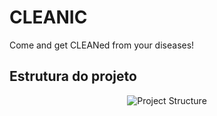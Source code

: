 # CLEANIC

Come and get CLEANed from your diseases!

## Estrutura do projeto

<p align="center">
  <img src="https://github.com/theffc/cleanic/blob/master/resources/images/docs/project_structure.png?raw=true"     alt="Project Structure"/>
</p>

